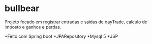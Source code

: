 # bullbear

Projeto focado em registrar entradas e saidas de dayTrade, calculo de imposto e ganhos e perdas. 

*Feito com Spring boot
*JPARepository
*Mysql 5
*JSP
